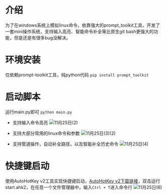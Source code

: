 # 介绍
为了在windows系统上模拟linux命令，依靠强大的prompt_toolkit工具，开发了一套mini操作系统，支持输入高亮、智能命令补全等比原生git bash更强大的功能，但是还是有很多bug没解决。

# 环境安装
仅依赖prompt-toolkit工具，纯python代码
```pip install prompt_toolkit```

# 启动脚本
运行main.py即可
```python main.py```

- 支持输入命令高亮
![11月25日(2)](https://github.com/user-attachments/assets/d7912abc-7c6f-4f1e-ab2c-2ff7bd8409ae)

- 支持大部分常用的linux命令和参数
![11月25日(3)(2)](https://github.com/user-attachments/assets/cb1a70e0-edd9-45a9-999e-90ca8ae60c9f)

- 支持管道操作，自动补全路径，以及智能补全历史命令
![11月25日(4)](https://github.com/user-attachments/assets/3f98fa80-e495-41bd-aabc-341b5b485f9d)

# 快捷键启动
使用AutoHotKey v2工具实现快捷键启动，[AutoHotKey v2下载链接](https://www.autohotkey.com/download/ahk-v2.exe)，双击运行start.ahk2，在任意一个文件管理器中，输入`Ctrl + T`进入命令行
![11月25日(6)](https://github.com/user-attachments/assets/9045f3f8-17e0-43c9-bd54-6fc9ff37c501)
